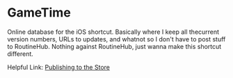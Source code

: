 # GameTime
Online database for the iOS shortcut. 
Basically where I keep all thecurrent version numbers, URLs to updates, and whatnot so I don't have to post stuff to RoutineHub. 
Nothing against RoutineHub, just wanna make this shortcut different. 

Helpful Link: 
[Publishing to the Store](#StorePublishingInstructiona)
